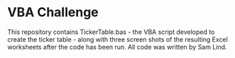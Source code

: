 # VBA Challenge
This repository contains TickerTable.bas - the VBA script developed to create the ticker table - along with three screen shots of the resulting Excel worksheets after the code has been run.  All code was written by Sam Lind.
